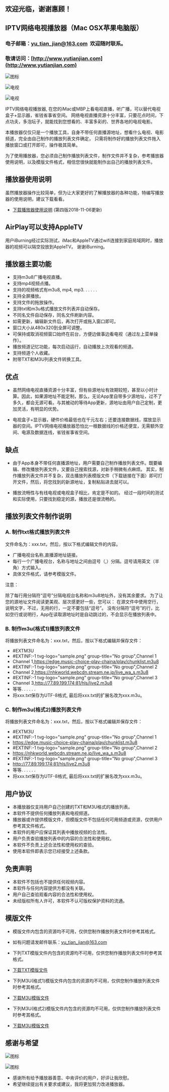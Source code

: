 ## 欢迎光临，谢谢惠顾！

## IPTV网络电视播放器（Mac OSX苹果电脑版）

### 电子邮箱：yu_tian_jian@163.com  欢迎随时联系。

### 敬请访问：[http://www.yutianjian.com](http://www.yutianjian.com)

![图标](icon_TV.png)

![电视](01.png)

![电视](02.png)

IPTV网络电视播放器, 在您的iMac或MBP上看电视直播，听广播，可以替代电视盒子+显示器，省钱省事省空间。
网络电视直播资源十分丰富，只要花点时间，下点功夫，多泡坛子，就能找到您想看的、丰富多彩的、世界各地的电视电影。

本播放器仅仅只是一个播放工具，自身不带任何直播源地址，想看什么电视、电影频道，完全由自己制作的播放列表文件确定，
只需将制作好的播放列表文件拖入播放窗口或打开即可，操作极其简单。

为了使用播放器，您必须自己制作播放列表文件，制作文件并不复杂，参考播放器使用说明，以及模版文件格式，相信您很快就能制作出自己的播放列表文件。

## 播放器使用说明

虽然播放器操作比较简单，但为让大家更好的了解播放器的各种功能，特编写播放器的使用说明，建议下载看看。

- [下载播放器使用说明](https://TVPlayerSupport.github.io/Playlist/IPTVPlayerGuidelines.pdf) (第四版2018-11-06更新)

## AirPlay可以支持AppleTV

用户iBurning经过实际测试，iMac和AppleTV通过wifi连接到家庭局域网时，播放器的视频可以隔空投放到AppleTV。
谢谢iBurning。

## 播放器主要功能

- 支持m3u8广播电视直播。
- 支持mp4视频点播。
- 支持的视频格式有m3u8, mp4, mp3. . . . . .
- 支持全屏播放。
- 支持文件的拖放操作。
- 支持txt和m3u格式播放文件列表并自动保存。
- 不同名文件自动保存，同名文件刷新内容。
- 如需更新，编辑新文件后，再次打开或拖入窗口即可。
- 窗口大小从480x320到全屏可调整。
- 可保持或取消视频窗口始终在前台，方便边做事边看电视（通过左上菜单操作）。
- 播放频道记忆功能，每次启动运行，自动播放上次观看的频道。
- 支持频道个人收藏。
- 附带TXT和M3U列表文件转换工具。

## 优点

- 虽然网络电视直播资源十分丰富，但有些源地址有效期较短，甚至以小时计算。因此，如果源地址不能定制，那么，无论App里自带多少源地址，过不了多久，都会无源可看。与其被动的等待App更新，源地址由用户自己定制，更加灵活，有明显的优势。

- 电视盒子+显示器，硬件价格最低也在千元左右；还要连接数据线，摆放显示器的空间。IPTV网络电视播放器恐怕比一根数据线的价格还便宜，无需额外空间、电源及数据连线，省钱省事省空间。

## 缺点

- 由于App本身不带任何直播源地址，用户需要自己制作播放列表文件。既要编辑、修改播放列表文件，又要自己搜索找源，对新手稍微有点麻烦。
其实，制作播放列表文件并不复杂，双击播放列表模版文件（下载链接在下面）即可打开文件，然后，将您找到的新源地址，复制粘贴进去就可以。

- 播放流畅性与有线电视或电视盒子相比，肯定是不如的。
经过一段时间的测试和实际使用，只要找到稳定的源，播放还是很流畅的。

## 播放列表文件制作说明

### A. 制作txt格式播放列表文件

文件命名为：xxx.txt，然后，按以下格式编辑文件的内容。
- 广播电视台名称,直播源地址链接。
- 每行一个广播电视台，名称与地址之间由逗号（,）分隔。逗号请用英文（半角）方式输入。
- 具体文件格式，请参考模版文件。

注意：

除了每行用分隔符“逗号”分隔电视台名称和m3u8地址外，没有其余要求。
为了让您的源地址文件阅读更美观、层次感更好一些，您可以：
在源文件中使用空行，说明文字，不过，无用的行，一定不要包括“逗号”。
没有分隔符“逗号”的行，比如空行或说明行，App在读取源地址时是自动跳过的，不会显示在播放列表中。

### B. 制作m3u(格式1)播放列表文件
    
  将播放列表文件命名为：xxx.txt，然后，按以下格式编辑并保存文件：
    
- #EXTM3U
- #EXTINF:-1 tvg-logo="sample.png" group-title="No group",Channel 1
- Channel 1,https://edge.music-choice-play-chaina/play/chunklist.m3u8
- #EXTINF:-1 tvg-logo="sample.png" group-title="No group",Channel 2
- Channel 2,https://nhkworld.webcdn.stream.ne.jp/live_wa_s.m3u8
- #EXTINF:-1 tvg-logo="sample.png" group-title="No group",Channel 3
- Channel 3,http://77.89.199.174:81/hls/live2.m3u8
- 等等. . . . . .
- 将xxx.txt保存为UTF-8格式, 最后将xxx.txt的扩展名改为xxx.m3u。

### C. 制作m3u(格式2)播放列表文件
    
  将播放列表文件命名为：xxx.txt，然后，按以下格式编辑并保存文件：
    
- #EXTM3U
- #EXTINF:-1 tvg-logo="sample.png" group-title="No group",Channel 1
- https://edge.music-choice-play-chaina/play/chunklist.m3u8
- #EXTINF:-1 tvg-logo="sample.png" group-title="No group",Channel 2
- https://nhkworld.webcdn.stream.ne.jp/live_wa_s.m3u8
- #EXTINF:-1 tvg-logo="sample.png" group-title="No group",Channel 3
- http://77.89.199.174:81/hls/live2.m3u8
- 等等. . . . . .
- 将xxx.txt保存为UTF-8格式, 最后将xxx.txt的扩展名改为xxx.m3u。

## 用户协议

- 本播放器仅支持用户自己创建的TXT和M3U格式的播放列表。
- 本软件不提供任何播放列表和电视频道。
- 播放器或许提供模版文件，但模版文件不包括任何可用频道或资源，仅供用户参考其文件格式。
- 本软件的用户应保证其列表中播放视频的合法性。
- 用户负责查验播放列表中的内容的合法性和使用权。
- 本软件不负责上述合法性和使用权的查验。
- 使用本软件即表示您已经接受上述条款。

## 免责声明

- 本软件不包括也不提供任何视频内容。
- 本软件与任何内容提供方都没有关联。
- 用户自己查验观看内容的合法性和使用权。
- 未经版权所有人许可，本软件不认可版权保护资料的流通。

## 模版文件

- 模版文件内包含的资源均不可用，仅供您制作播放列表文件时参考其格式。
- 如有问题请发邮件联系：yu_tian_jian@163.com

- 下列TXT模版文件内包含的资源均不可用，仅供您制作播放列表文件时参考其格式。
- [下载TXT模版文件](https://TVPlayerSupport.github.io/Playlist/PlaylistCn.txt.zip) 

- 下列M3U(格式1)模版文件内包含的资源均不可用，仅供您制作播放列表文件时参考其格式。
- [下载M3U模版文件](https://TVPlayerSupport.github.io/txt/M3U-1.m3u.zip)

- 下列M3U(格式2)模版文件内包含的资源均不可用，仅供您制作播放列表文件时参考其格式。
- [下载M3U模版文件](https://TVPlayerSupport.github.io/txt/M3U-2.m3u.zip)

## 感谢与希望

![图标](300.png)

![图标](410.jpeg)

- 感谢所有给予播放器善意、中肯评价的用户，好评让我欣慰。
- 希望继续提出有关要求或建议，我将更加努力改进播放器。


